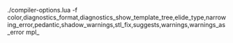  ./compiler-options.lua -f color,diagnostics_format,diagnostics_show_template_tree,elide_type,narrowing_error,pedantic,shadow_warnings,stl_fix,suggests,warnings,warnings_as_error mpl_
